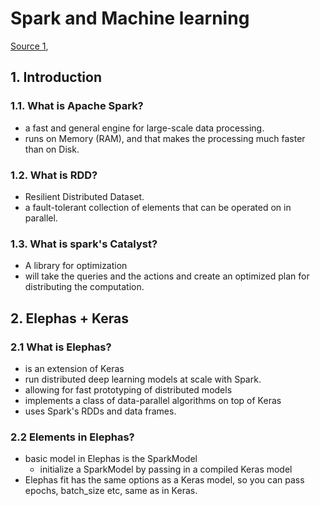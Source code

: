 # Spark and Machine learning

[Source 1](https://towardsdatascience.com/deep-learning-with-apache-spark-part-1-6d397c16abd), 


## 1. Introduction

### 1.1. What is Apache Spark?
  - a fast and general engine for large-scale data processing.
  - runs on Memory (RAM), and that makes the processing much faster than on Disk.
  
### 1.2. What is RDD?
  - Resilient Distributed Dataset.
  - a fault-tolerant collection of elements that can be operated on in parallel.
  
### 1.3. What is spark's Catalyst?
  - A library for optimization
  - will take the queries and the actions and create an optimized plan for distributing the computation.
  
  
  
## 2. Elephas + Keras

### 2.1 What is Elephas?
  - is an extension of Keras
  - run distributed deep learning models at scale with Spark.
  - allowing for fast prototyping of distributed models
  - implements a class of data-parallel algorithms on top of Keras
  - uses Spark's RDDs and data frames.

### 2.2 Elements in Elephas?
  - basic model in Elephas is the SparkModel
    - initialize a SparkModel by passing in a compiled Keras model
  - Elephas fit has the same options as a Keras model, so you can pass epochs, batch_size etc, same as in Keras.


